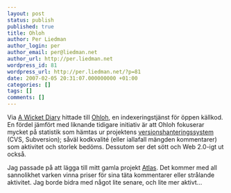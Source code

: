 ```yaml
---
layout: post
status: publish
published: true
title: Ohloh
author: Per Liedman
author_login: per
author_email: per@liedman.net
author_url: http://per.liedman.net
wordpress_id: 81
wordpress_url: http://per.liedman.net/?p=81
date: 2007-02-05 20:31:07.000000000 +01:00
categories: []
tags: []
comments: []
---
```

Via <a href="http://martijndashorst.com/blog/2007/02/04/oh-no-another-open-source-catalogue-ohlo/">A Wicket Diary</a> hittade till <a href="http://www.ohloh.net/">Ohloh</a>, en indexeringstjänst för öppen källkod. En fördel jämfört med liknande tidigare initiativ är att Ohloh fokuserar mycket på statistik som hämtas ur projektens <a href="http://en.wikipedia.org/wiki/Revision_control">versionshanteringssystem</a> (CVS, Subversion); såväl kodkvalité (eller iallafall mängden kommentarer) som aktivitet och storlek bedöms. Dessutom ser det sött och Web 2.0-igt ut också.

Jag passade på att lägga till mitt gamla projekt <a href="http://www.ohloh.net/projects/4304">Atlas</a>. Det kommer med all sannolikhet varken vinna priser för sina täta kommentarer eller strålande aktivitet. Jag borde bidra med något lite senare, och lite mer aktivt...
